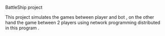 BattleShip project

This project simulates the games between player and bot , on the other hand the game between 2 players using network programming distributed in this program .

